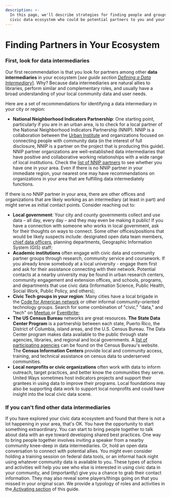 ```yaml
---
description: >-
  In this page, we'll describe strategies for finding people and groups in your
  civic data ecosystem who could be potential partners to you and your library.
---
```


# Finding Partners in Your Ecosystem

### First, look for data intermediaries 

Our first recommendation is that you look for partners among other **data intermediaries** in your ecosystem \[_see guide section_ [_Defining a Data Intermediary_](../understanding/defining-a-data-intermediary.md)\]. Why? Because data intermediaries are natural allies to libraries, perform similar and complementary roles, and usually have a broad understanding of your local community data and user needs.

Here are a set of recommendations for identifying a data intermediary in your city or region: 

* **National Neighborhood Indicators Partnership**: One starting point, particularly if you are in an urban area, is to check for a local partner of the National Neighborhood Indicators Partnership \(NNIP\). NNIP is a collaboration between the [Urban Institute](https://www.urban.org/) and organizations focused on connecting people with community data \(in the interest of full disclosure, NNIP is a partner on the project that is producing this guide\). NNIP partner organizations are well-established data intermediaries that have positive and collaborative working relationships with a wide range of local institutions. Check the [list of NNIP partners](https://www.neighborhoodindicators.org/partners/profiles) to see whether you have one in your area. Even if there is no NNIP partner in your immediate region, your nearest one may have recommendations on organizations in your area that are fulfilling data intermediately functions.

If there is no NNIP partner in your area, there are other offices and organizations that are likely working as an intermediary \(at least in part\) and might serve as initial contact points. Consider reaching out to:

* **Local government**: Your city and county governments collect and use data – all day, every day – and they may even be making it public! If you have a connection with someone who works in local government, ask for their thoughts on ways to connect. Some other offices/positions that would be likely suspects include: designated open data team members, [chief data officers](https://datasmart.ash.harvard.edu/news/article/data-leadership-at-the-executive-level-761), planning departments, Geographic Information System \(GIS\) staff; 
* **Academic institutions** often engage with civic data and community partner groups through research, community service and coursework. If you already know somebody at a local university - engage them first and ask for their assistance connecting with their network. Potential contacts at a nearby university may be found in urban research centers, community engagement and extension offices, and schools, programs, and departments that use civic data \(Information Science, Public Health, Social Work, Public Policy, and others\);
* **Civic Tech groups in your region**: Many cities have a local brigade in the [Code for American network](https://brigade.codeforamerica.org/) or other informal community-oriented technology groups. Search for some combination of "civic," "data," and "tech" on [Meetup ](https://www.meetup.com/)or [Eventbrite](https://www.eventbrite.com/);
* **The US Census Bureau** networks are great resources. **The State Data Center Program** is a partnership between each state, Puerto Rico, the District of Columbia, island areas, and the U.S. Census Bureau. The Data Center program makes data available to the public through state agencies, libraries, and regional and local governments. A [list of participating agencies](https://www.census.gov/about/partners/sdc/member-network.html) can be found on the Census Bureau's website. The **Census Information Centers** provide local and community access, training, and technical assistance on census data to underserved communities. 
* **Local nonprofits or civic organizations** often work with data to inform outreach, target practices, and better know the communities they serve. United Ways sometimes host indicators projects and support their grantees in using data to improve their programs. Local foundations may also be supporting data work to support local nonprofits and could have insight into the local civic data scene.

### If you can't find other data intermediaries

If you have explored your civic data ecosystem and found that there is not a lot happening in your area, that's OK. You have the opportunity to start something extraordinary. You can start to bring people together to talk about data with an eye toward developing shared best practices. One way to bring people together involves inviting a speaker from a nearby community knee-deep in data intermediaries. Or, hold an open data conversation to connect with potential allies. You might even consider holding a training session on federal data tools, or an informal hack night using whatever community data is available to you. These types of actions and activities will help you see who else is interested in using civic data in your community, and \(importantly\) give you a chance to grab their contact information. They may also reveal some players/things going on that you missed in your original scan. We provide a typology of roles and activities in the[ Activating section](https://civic-switchboard.gitbook.io/guide/activating/typology-of-library-roles) of this guide.

